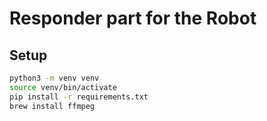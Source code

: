 # Responder part for the Robot

## Setup

```bash
python3 -m venv venv
source venv/bin/activate
pip install -r requirements.txt
brew install ffmpeg
```


